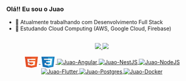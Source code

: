 ### Olá!! Eu sou o Juao


- 🔭 Atualmente trabalhando com Desenvolvimento Full Stack
- 🌱 Estudando Cloud Computing (AWS, Google Cloud, Firebase)

##

<div align="center">
  <a href="https://github.com/juaodantas">
  <img height="180em" src="https://github-readme-stats.vercel.app/api?username=juaodantas&show_icons=true&theme=dark&include_all_commits=true&count_private=true"/>
  <img height="180em" src="https://github-readme-stats.vercel.app/api/top-langs/?username=juaodantas&layout=compact&langs_count=7&theme=dark"/>
</div>

<div style="display: inline_block"  align="center"><br>
  <img align="center" alt="Juao-HTML" height="30" width="40" src="https://raw.githubusercontent.com/devicons/devicon/master/icons/html5/html5-original.svg">
  <img align="center" alt="Juao-CSS" height="30" width="40" src="https://raw.githubusercontent.com/devicons/devicon/master/icons/css3/css3-original.svg">
  <img align="center" alt="Juao-Angular" height="30" width="40" src="https://cdn.jsdelivr.net/gh/devicons/devicon/icons/angular/angular-original.svg">
  <img align="center" alt="Juao-NestJS" height="30" width="40" src="https://cdn.jsdelivr.net/gh/devicons/devicon/icons/nestjs/nestjs-original.svg">
  <img align="center" alt="Juao-NodeJS" height="30" width="40" src="https://cdn.jsdelivr.net/gh/devicons/devicon/icons/nodejs/nodejs-original.svg">
  <img align="center" alt="Juao-Flutter" height="30" width="40" src="https://cdn.jsdelivr.net/gh/devicons/devicon/icons/flutter/flutter-original.svg">
  <img align="center" alt="Juao-Postgres" height="30" width="40" src="https://cdn.jsdelivr.net/gh/devicons/devicon/icons/postgresql/postgresql-original.svg">
  <img align="center" alt="Juao-Docker" height="30" width="40" src="https://cdn.jsdelivr.net/gh/devicons/devicon/icons/docker/docker-original.svg">
</div>
